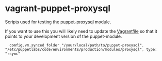 # vagrant-puppet-proxysql

Scripts used for testing the [puppet-proxysql](https://github.com/voxpupuli/puppet-proxysql) module.

If you want to use this you will likely need to update the [Vagrantfile](Vagrantfile) so that it points to your development version of the puppet-module.

```
  config.vm.synced_folder "/your/local/path/to/puppet-proxysql", "/etc/puppetlabs/code/environments/production/modules/proxysql", type: "rsync"
```
